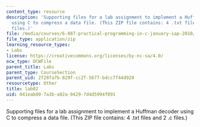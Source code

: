 ```yaml
---
content_type: resource
description: 'Supporting files for a lab assignment to implement a Huffman decoder
  using C to compress a data file. (This ZIP file contains: 4 .txt files and 2 .c
  files.)'
file: /media/courses/6-087-practical-programming-in-c-january-iap-2010/041eab807a3ba02a94297d4d5994f091_lab02.zip
file_type: application/zip
learning_resource_types:
- Labs
license: https://creativecommons.org/licenses/by-nc-sa/4.0/
ocw_type: OCWFile
parent_title: Labs
parent_type: CourseSection
parent_uid: 2f28fa7b-829f-cc2f-5677-bdcc7f44d928
resourcetype: Other
title: lab02
uid: 041eab80-7a3b-a02a-9429-7d4d5994f091
---
```

Supporting files for a lab assignment to implement a Huffman decoder using C to compress a data file. (This ZIP file contains: 4 .txt files and 2 .c files.)